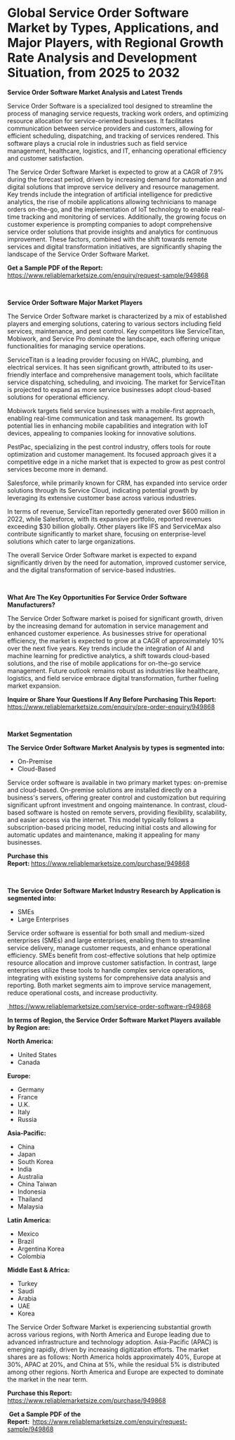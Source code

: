 <p><h1>Global Service Order Software Market by Types, Applications, and Major Players, with Regional Growth Rate Analysis and Development Situation, from 2025 to 2032</h1></p><p><strong>Service Order Software Market Analysis and Latest Trends</strong></p>
<p><p>Service Order Software is a specialized tool designed to streamline the process of managing service requests, tracking work orders, and optimizing resource allocation for service-oriented businesses. It facilitates communication between service providers and customers, allowing for efficient scheduling, dispatching, and tracking of services rendered. This software plays a crucial role in industries such as field service management, healthcare, logistics, and IT, enhancing operational efficiency and customer satisfaction.</p><p>The Service Order Software Market is expected to grow at a CAGR of 7.9% during the forecast period, driven by increasing demand for automation and digital solutions that improve service delivery and resource management. Key trends include the integration of artificial intelligence for predictive analytics, the rise of mobile applications allowing technicians to manage orders on-the-go, and the implementation of IoT technology to enable real-time tracking and monitoring of services. Additionally, the growing focus on customer experience is prompting companies to adopt comprehensive service order solutions that provide insights and analytics for continuous improvement. These factors, combined with the shift towards remote services and digital transformation initiatives, are significantly shaping the landscape of the Service Order Software Market.</p></p>
<p><strong>Get a Sample PDF of the Report:&nbsp;</strong> <a href="https://www.reliablemarketsize.com/enquiry/request-sample/949868?utm_campaign=2317&utm_medium=2&utm_source=Github&utm_content=ia&utm_term=16042025&utm_id=service-order-software">https://www.reliablemarketsize.com/enquiry/request-sample/949868</a></p>
<p>&nbsp;</p>
<p><strong>Service Order Software Major Market Players</strong></p>
<p><p>The Service Order Software market is characterized by a mix of established players and emerging solutions, catering to various sectors including field services, maintenance, and pest control. Key competitors like ServiceTitan, Mobiwork, and Service Pro dominate the landscape, each offering unique functionalities for managing service operations.</p><p>ServiceTitan is a leading provider focusing on HVAC, plumbing, and electrical services. It has seen significant growth, attributed to its user-friendly interface and comprehensive management tools, which facilitate service dispatching, scheduling, and invoicing. The market for ServiceTitan is projected to expand as more service businesses adopt cloud-based solutions for operational efficiency.</p><p>Mobiwork targets field service businesses with a mobile-first approach, enabling real-time communication and task management. Its growth potential lies in enhancing mobile capabilities and integration with IoT devices, appealing to companies looking for innovative solutions.</p><p>PestPac, specializing in the pest control industry, offers tools for route optimization and customer management. Its focused approach gives it a competitive edge in a niche market that is expected to grow as pest control services become more in demand.</p><p>Salesforce, while primarily known for CRM, has expanded into service order solutions through its Service Cloud, indicating potential growth by leveraging its extensive customer base across various industries.</p><p>In terms of revenue, ServiceTitan reportedly generated over $600 million in 2022, while Salesforce, with its expansive portfolio, reported revenues exceeding $30 billion globally. Other players like IFS and ServiceMax also contribute significantly to market share, focusing on enterprise-level solutions which cater to large organizations.</p><p>The overall Service Order Software market is expected to expand significantly driven by the need for automation, improved customer service, and the digital transformation of service-based industries.</p></p>
<p>&nbsp;</p>
<p><strong>What Are The Key Opportunities For Service Order Software Manufacturers?</strong></p>
<p><p>The Service Order Software market is poised for significant growth, driven by the increasing demand for automation in service management and enhanced customer experience. As businesses strive for operational efficiency, the market is expected to grow at a CAGR of approximately 10% over the next five years. Key trends include the integration of AI and machine learning for predictive analytics, a shift towards cloud-based solutions, and the rise of mobile applications for on-the-go service management. Future outlook remains robust as industries like healthcare, logistics, and field service embrace digital transformation, further fueling market expansion.</p></p>
<p><strong>Inquire or Share Your Questions If Any Before Purchasing This Report:</strong> <a href="https://www.reliablemarketsize.com/enquiry/pre-order-enquiry/949868?utm_campaign=2317&utm_medium=2&utm_source=Github&utm_content=ia&utm_term=16042025&utm_id=service-order-software">https://www.reliablemarketsize.com/enquiry/pre-order-enquiry/949868</a></p>
<p>&nbsp;</p>
<p><strong>Market Segmentation</strong></p>
<p><strong>The Service Order Software Market Analysis by types is segmented into:</strong></p>
<p><ul><li>On-Premise</li><li>Cloud-Based</li></ul></p>
<p><p>Service order software is available in two primary market types: on-premise and cloud-based. On-premise solutions are installed directly on a business's servers, offering greater control and customization but requiring significant upfront investment and ongoing maintenance. In contrast, cloud-based software is hosted on remote servers, providing flexibility, scalability, and easier access via the internet. This model typically follows a subscription-based pricing model, reducing initial costs and allowing for automatic updates and maintenance, making it appealing for many businesses.</p></p>
<p><strong>Purchase this Report:&nbsp;</strong><a href="https://www.reliablemarketsize.com/purchase/949868?utm_campaign=2317&utm_medium=2&utm_source=Github&utm_content=ia&utm_term=16042025&utm_id=service-order-software">https://www.reliablemarketsize.com/purchase/949868</a></p>
<p>&nbsp;</p>
<p><strong>The Service Order Software Market Industry Research by Application is segmented into:</strong></p>
<p><ul><li>SMEs</li><li>Large Enterprises</li></ul></p>
<p><p>Service order software is essential for both small and medium-sized enterprises (SMEs) and large enterprises, enabling them to streamline service delivery, manage customer requests, and enhance operational efficiency. SMEs benefit from cost-effective solutions that help optimize resource allocation and improve customer satisfaction. In contrast, large enterprises utilize these tools to handle complex service operations, integrating with existing systems for comprehensive data analysis and reporting. Both market segments aim to improve service management, reduce operational costs, and increase productivity.</p></p>
<p><a href="https://www.reliablemarketsize.com/service-order-software-r949868?utm_campaign=2317&utm_medium=2&utm_source=Github&utm_content=ia&utm_term=16042025&utm_id=service-order-software">&nbsp;https://www.reliablemarketsize.com/service-order-software-r949868</a></p>
<p><strong>In terms of Region, the Service Order Software Market Players available by Region are:</strong></p>
<p>
    <p> <strong> North America: </strong>
        <ul>
            <li>United States</li>
            <li>Canada</li>
        </ul>
        </p> 
    <p> <strong> Europe: </strong>
        <ul>
            <li>Germany</li>
            <li>France</li>
            <li>U.K.</li>
            <li>Italy</li>
            <li>Russia</li>
        </ul>
        </p> 
    <p> <strong> Asia-Pacific: </strong>
        <ul>
            <li>China</li>
            <li>Japan</li>
            <li>South Korea</li>
            <li>India</li>
            <li>Australia</li>
            <li>China Taiwan</li>
            <li>Indonesia</li>
            <li>Thailand</li>
            <li>Malaysia</li>
        </ul>
        </p> 
    <p> <strong> Latin America: </strong>
        <ul>
            <li>Mexico</li>
            <li>Brazil</li>
            <li>Argentina Korea</li>
            <li>Colombia</li>
        </ul>
        </p> 
    <p> <strong> Middle East & Africa: </strong>
        <ul>
            <li>Turkey</li>
            <li>Saudi</li>
            <li>Arabia</li>
            <li>UAE</li>
            <li>Korea</li>
        </ul>
    </p>
    </p>
<p><p>The Service Order Software Market is experiencing substantial growth across various regions, with North America and Europe leading due to advanced infrastructure and technology adoption. Asia-Pacific (APAC) is emerging rapidly, driven by increasing digitization efforts. The market shares are as follows: North America holds approximately 40%, Europe at 30%, APAC at 20%, and China at 5%, while the residual 5% is distributed among other regions. North America and Europe are expected to dominate the market in the near term.</p></p>
<p><strong>Purchase this Report: </strong><a href="https://www.reliablemarketsize.com/purchase/949868?utm_campaign=2317&utm_medium=2&utm_source=Github&utm_content=ia&utm_term=16042025&utm_id=service-order-software">https://www.reliablemarketsize.com/purchase/949868</a></p>
<p>&nbsp;<strong>Get a Sample PDF of the Report:&nbsp;&nbsp;</strong><a href="https://www.reliablemarketsize.com/enquiry/request-sample/949868?utm_campaign=2317&utm_medium=2&utm_source=Github&utm_content=ia&utm_term=16042025&utm_id=service-order-software">https://www.reliablemarketsize.com/enquiry/request-sample/949868</a></p>
<p><strong></strong></p>
<p><p></p><p></p><p></p></p>